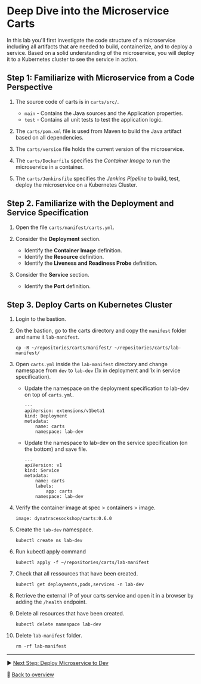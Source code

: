 # Deep Dive into the Microservice Carts

In this lab you'll first investigate the code structure of a microservice including all artifacts that are needed to build, containerize, and to deploy a service. Based on a solid understanding of the microservice, you will deploy it to a Kubernetes cluster to see the service in action.

## Step 1: Familiarize with Microservice from a Code Perspective

1. The source code of carts is in `carts/src/`.
    * `main` - Contains the Java sources and the Application properties.
    * `test` - Contains all unit tests to test the application logic.

1. The `carts/pom.xml` file is used from Maven to build the Java artifact based on all dependencies.

1. The `carts/version` file holds the current version of the microservice.

1. The `carts/Dockerfile` specifies the *Container Image* to run the microservice in a container.

1. The `carts/Jenkinsfile` specifies the *Jenkins Pipeline* to build, test, deploy the microservice on a Kubernetes Cluster.

## Step 2. Familiarize with the Deployment and Service Specification

1. Open the file `carts/manifest/carts.yml`.

1. Consider the **Deployment** section.
    * Identify the **Container Image** definition.
    * Identify the **Resource** definition.
    * Identify the **Liveness and Readiness Probe** definition.

1. Consider the **Service** section.
    * Identify the **Port** definition.

## Step 3. Deploy Carts on Kubernetes Cluster

1. Login to the bastion.

1. On the bastion, go to the carts directory and copy the `manifest` folder and name it `lab-manifest`.

    ```
    cp -R ~/repositories/carts/manifest/ ~/repositories/carts/lab-manifest/
    ```

1. Open `carts.yml` inside the `lab-manifest` directory  and change namespace from `dev` to `lab-dev` (1x in deployment and 1x in service specification).

    * Update the namespace on the deployment specification to lab-dev on top of `carts.yml`.
        ```
        ---
        apiVersion: extensions/v1beta1
        kind: Deployment
        metadata:
            name: carts
            namespace: lab-dev
        ```

    * Update the namespace to lab-dev on the service specification (on the bottom) and save file.
        ```
        ---
        apiVersion: v1
        kind: Service
        metadata:
            name: carts
            labels:
                app: carts
            namespace: lab-dev
        ```

1. Verify the container image at spec > containers > image.
    ```
    image: dynatracesockshop/carts:0.6.0
    ```

1. Create the `lab-dev` namespace.
    ```
    kubectl create ns lab-dev
    ```

1. Run kubectl apply command
    ```
    kubectl apply -f ~/repositories/carts/lab-manifest
    ```

1. Check that all ressources that have been created.
    ```
    kubectl get deployments,pods,services -n lab-dev
    ```

1. Retrieve the external IP of your carts service and open it in a browser by adding the `/health` endpoint.

1. Delete all resources that have been created.
    ```
    kubectl delete namespace lab-dev
    ```

1. Delete `lab-manifest` folder.

    ```
    rm -rf lab-manifest
    ```

---

:arrow_forward: [Next Step: Deploy Microservice to Dev](../02_Deploy_Microservice_to_Dev)

:arrow_up_small: [Back to overview](../)